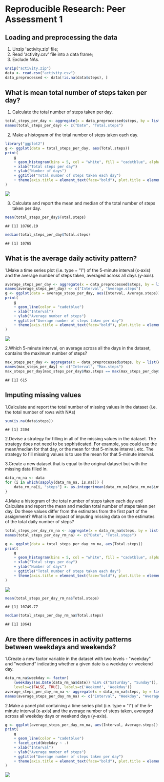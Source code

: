 # Reproducible Research: Peer Assessment 1


## Loading and preprocessing the data

1. Unzip 'activity.zip' file;
2. Read 'activity.csv' file into a data frame;
3. Exclude NAs.


```r
unzip("activity.zip")
data <- read.csv("activity.csv")
data_preprocessed <- data[!is.na(data$steps), ]
```

## What is mean total number of steps taken per day?

1. Calculate the total number of steps taken per day.


```r
total_steps_per_day <- aggregate(x = data_preprocessed$steps, by = list(data_preprocessed$date), FUN = sum)
names(total_steps_per_day) <- c("Date", "Total.steps")
```

2. Make a histogram of the total number of steps taken each day.


```r
library("ggplot2")
g <- ggplot(data = total_steps_per_day, aes(Total.steps))
print(
    g
    + geom_histogram(bins = 5, col = "white", fill = "cadetblue", alpha = 0.7)
    + xlab("Total steps per day")
    + ylab("Number of days")
    + ggtitle("Total number of steps taken each day")
    + theme(axis.title = element_text(face="bold"), plot.title = element_text(face="bold"))
)
```

![](PA1_template_files/figure-html/unnamed-chunk-3-1.png)<!-- -->

3. Calculate and report the mean and median of the total number of steps taken per day.


```r
mean(total_steps_per_day$Total.steps)
```

```
## [1] 10766.19
```

```r
median(total_steps_per_day$Total.steps)
```

```
## [1] 10765
```


## What is the average daily activity pattern?

1.Make a time series plot (i.e. type = "l") of the 5-minute interval (x-axis) and the average number of steps taken, averaged across all days (y-axis).


```r
average_steps_per_day <- aggregate(x = data_preprocessed$steps, by = list(data_preprocessed$interval), FUN = mean)
names(average_steps_per_day) <- c("Interval", "Average.steps")
g <- ggplot(data = average_steps_per_day, aes(Interval, Average.steps))
print(
    g
    + geom_line(color = "cadetblue")
    + xlab("Interval")
    + ylab("Average number of steps")
    + ggtitle("Average number of steps taken per day")
    + theme(axis.title = element_text(face="bold"), plot.title = element_text(face="bold"))
)
```

![](PA1_template_files/figure-html/unnamed-chunk-5-1.png)<!-- -->

2.Which 5-minute interval, on average across all the days in the dataset, contains the maximum number of steps?


```r
max_steps_per_day <- aggregate(x = data_preprocessed$steps, by = list(data_preprocessed$interval), FUN = max)
names(max_steps_per_day) <- c("Interval", "Max.steps")
max_steps_per_day[max_steps_per_day$Max.steps == max(max_steps_per_day$Max.steps), "Interval"]
```

```
## [1] 615
```

## Imputing missing values

1.Calculate and report the total number of missing values in the dataset (i.e. the total number of rows with NAs)


```r
sum(is.na(data$steps))
```

```
## [1] 2304
```

2.Devise a strategy for filling in all of the missing values in the dataset. The strategy does not need to be sophisticated. For example, you could use the mean/median for that day, or the mean for that 5-minute interval, etc.
The strategy to fill missing values is to use the mean for that 5-minute interval.

3.Create a new dataset that is equal to the original dataset but with the missing data filled in.


```r
data_rm_na <- data
for (i in which(sapply(data_rm_na, is.na))) {
    data_rm_na[i, "steps"] <- as.integer(mean(data_rm_na[data_rm_na$interval == data_rm_na[i, "interval"], "steps"], na.rm = TRUE))
}
```

4.Make a histogram of the total number of steps taken each day and Calculate and report the mean and median total number of steps taken per day. Do these values differ from the estimates from the first part of the assignment? What is the impact of imputing missing data on the estimates of the total daily number of steps?


```r
total_steps_per_day_rm_na <- aggregate(x = data_rm_na$steps, by = list(data_rm_na$date), FUN = sum)
names(total_steps_per_day_rm_na) <- c("Date", "Total.steps")

g <- ggplot(data = total_steps_per_day_rm_na, aes(Total.steps))
print(
    g
    + geom_histogram(bins = 5, col = "white", fill = "cadetblue", alpha = 0.7)
    + xlab("Total steps per day")
    + ylab("Number of days")
    + ggtitle("Total number of steps taken each day")
    + theme(axis.title = element_text(face="bold"), plot.title = element_text(face="bold"))
)
```

![](PA1_template_files/figure-html/unnamed-chunk-9-1.png)<!-- -->

```r
mean(total_steps_per_day_rm_na$Total.steps)
```

```
## [1] 10749.77
```

```r
median(total_steps_per_day_rm_na$Total.steps)
```

```
## [1] 10641
```

## Are there differences in activity patterns between weekdays and weekends?

1.Create a new factor variable in the dataset with two levels - "weekday" and "weekend" indicating whether a given date is a weekday or weekend day.



```r
data_rm_na$weekday <- factor(
    (weekdays(as.Date(data_rm_na$date)) %in% c("Saturday", "Sunday")),
    levels=c(FALSE, TRUE), labels=c('Weekend', 'Weekday'))
average_steps_per_day_rm_na <- aggregate(x = data_rm_na$steps, by = list(data_rm_na$interval, data_rm_na$weekday), FUN = mean)
names(average_steps_per_day_rm_na) <- c("Interval", "Weekday", "Average.steps")
```

2.Make a panel plot containing a time series plot (i.e. type = "l") of the 5-minute interval (x-axis) and the average number of steps taken, averaged across all weekday days or weekend days (y-axis).


```r
g <- ggplot(average_steps_per_day_rm_na, aes(Interval, Average.steps))
print(
    g
    + geom_line(color = "cadetblue")
    + facet_grid(Weekday ~ .)
    + xlab("Interval")
    + ylab("Average number of steps")
    + ggtitle("Average number of steps taken per day")
    + theme(axis.title = element_text(face="bold"), plot.title = element_text(face="bold"))
)
```

![](PA1_template_files/figure-html/unnamed-chunk-12-1.png)<!-- -->
